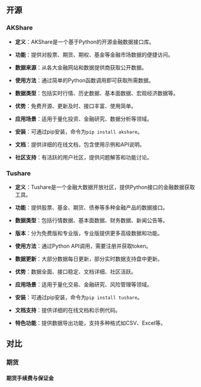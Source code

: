 ## 开源

### AKShare

- **定义**：AKShare是一个基于Python的开源金融数据接口库。

- **功能**：提供对股票、期货、期权、基金等金融市场数据的便捷访问。

- **数据来源**：从各大金融网站和数据提供商获取公开数据。

- **使用方法**：通过简单的Python函数调用即可获取所需数据。

- **数据类型**：包括实时行情、历史数据、基本面数据、宏观经济数据等。

- **优势**：免费开源、更新及时、接口丰富、使用简单。

- **应用场景**：适用于量化投资、金融研究、数据分析等领域。

- **安装**：可通过pip安装，命令为`pip install akshare`。

- **文档**：提供详细的在线文档，包含使用示例和API说明。

- **社区支持**：有活跃的用户社区，提供问题解答和功能讨论。

### Tushare

- **定义**：Tushare是一个金融大数据开放社区，提供Python接口的金融数据获取工具。

- **功能**：提供股票、基金、期货、债券等多种金融产品的数据接口。

- **数据类型**：包括行情数据、基本面数据、财务数据、新闻公告等。

- **版本**：分为免费版和专业版，专业版提供更多高级数据和功能。

- **使用方法**：通过Python API调用，需要注册并获取token。

- **数据更新**：大部分数据每日更新，部分实时数据支持盘中更新。

- **优势**：数据全面、接口稳定、文档详细、社区活跃。

- **应用场景**：适用于量化交易、金融研究、风险管理等领域。

- **安装**：可通过pip安装，命令为`pip install tushare`。

- **文档支持**：提供详细的在线文档和示例代码。

- **特色功能**：提供数据导出功能，支持多种格式如CSV、Excel等。

## 对比

### 期货

#### 期货手续费与保证金


